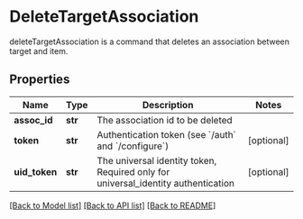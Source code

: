 # DeleteTargetAssociation

deleteTargetAssociation is a command that deletes an association between target and item.
## Properties
Name | Type | Description | Notes
------------ | ------------- | ------------- | -------------
**assoc_id** | **str** | The association id to be deleted | 
**token** | **str** | Authentication token (see &#x60;/auth&#x60; and &#x60;/configure&#x60;) | [optional] 
**uid_token** | **str** | The universal identity token, Required only for universal_identity authentication | [optional] 

[[Back to Model list]](../README.md#documentation-for-models) [[Back to API list]](../README.md#documentation-for-api-endpoints) [[Back to README]](../README.md)


